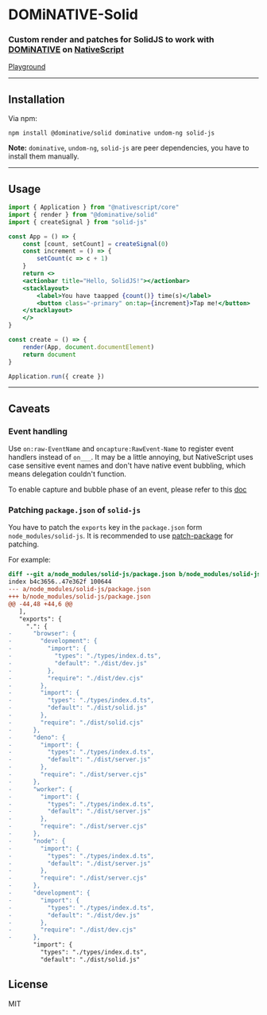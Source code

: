 # DOMiNATIVE-Solid

### **Custom render and patches for SolidJS to work with [DOMiNATIVE](https://github.com/SudoMaker/DOMiNATIVE) on [NativeScript](https://nativescript.org/)**

[Playground](https://stackblitz.com/edit/nativescript-dominative-solid?file=app/app.jsx)

---

## Installation

Via npm:

```shell
npm install @dominative/solid dominative undom-ng solid-js
```

**Note:** `dominative`, `undom-ng`, `solid-js` are peer dependencies, you have to install them manually.

---

## Usage

```jsx
import { Application } from "@nativescript/core"
import { render } from "@dominative/solid"
import { createSignal } from "solid-js"

const App = () => {
	const [count, setCount] = createSignal(0)
	const increment = () => {
		setCount(c => c + 1)
	}
	return <>
	<actionbar title="Hello, SolidJS!"></actionbar>
	<stacklayout>
		<label>You have taapped {count()} time(s)</label>
		<button class="-primary" on:tap={increment}>Tap me!</button>
	</stacklayout>
	</>
}

const create = () => {
	render(App, document.documentElement)
	return document
}

Application.run({ create })

```

---

## Caveats

### Event handling

Use `on:raw-EventName` and `oncapture:RawEvent-Name` to register event handlers instead of `on___`. It may be a little annoying, but NativeScript uses case sensitive event names and don't have native event bubbling, which means delegation couldn't function.

To enable capture and bubble phase of an event, please refer to this [doc](https://github.com/SudoMaker/DOMiNATIVE#tweakabledefineeventoptioneventname-string-option-eventoption)

### Patching `package.json` of `solid-js`

You have to patch the `exports` key in the `package.json` form `node_modules/solid-js`. It is recommended to use [patch-package](https://www.npmjs.com/package/patch-package) for patching.

For example:

```patch
diff --git a/node_modules/solid-js/package.json b/node_modules/solid-js/package.json
index b4c3656..47e362f 100644
--- a/node_modules/solid-js/package.json
+++ b/node_modules/solid-js/package.json
@@ -44,48 +44,6 @@
   ],
   "exports": {
     ".": {
-      "browser": {
-        "development": {
-          "import": {
-            "types": "./types/index.d.ts",
-            "default": "./dist/dev.js"
-          },
-          "require": "./dist/dev.cjs"
-        },
-        "import": {
-          "types": "./types/index.d.ts",
-          "default": "./dist/solid.js"
-        },
-        "require": "./dist/solid.cjs"
-      },
-      "deno": {
-        "import": {
-          "types": "./types/index.d.ts",
-          "default": "./dist/server.js"
-        },
-        "require": "./dist/server.cjs"
-      },
-      "worker": {
-        "import": {
-          "types": "./types/index.d.ts",
-          "default": "./dist/server.js"
-        },
-        "require": "./dist/server.cjs"
-      },
-      "node": {
-        "import": {
-          "types": "./types/index.d.ts",
-          "default": "./dist/server.js"
-        },
-        "require": "./dist/server.cjs"
-      },
-      "development": {
-        "import": {
-          "types": "./types/index.d.ts",
-          "default": "./dist/dev.js"
-        },
-        "require": "./dist/dev.cjs"
-      },
       "import": {
         "types": "./types/index.d.ts",
         "default": "./dist/solid.js"
```

## License

MIT